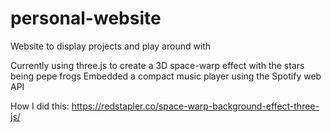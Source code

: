 # personal-website
Website to display projects and play around with 

Currently using three.js to create a 3D space-warp effect with the stars being pepe frogs
Embedded a compact music player using the Spotify web API

How I did this: https://redstapler.co/space-warp-background-effect-three-js/
